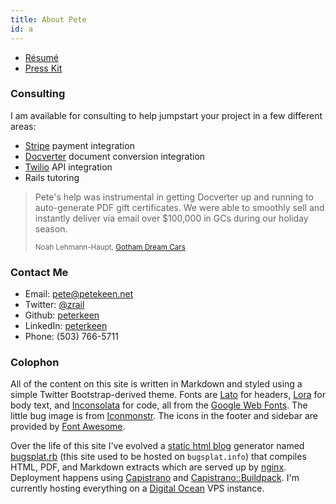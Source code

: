 ```yaml
---
title: About Pete
id: a
---
```


* [Résumé](/resume)
* [Press Kit](/press-kit)

### Consulting

I am available for consulting to help jumpstart your project in a few different areas:

* [Stripe](https://stripe.com) payment integration
* [Docverter](http://www.docverter.com) document conversion integration
* [Twilio](http://twilio.com) API integration
* Rails tutoring

<blockquote>Pete's help was instrumental in getting Docverter up and running to auto-generate PDF gift certificates.  We were able to smoothly sell and instantly deliver via email over $100,000 in GCs during our holiday season.

<small>Noah Lehmann-Haupt, <a href="http://www.gothamdreamcars.com/">Gotham Dream Cars</a></small>
</blockquote>

### Contact Me

* <i class="fa fa-envelope"></i> Email: [pete@petekeen.net](mailto:pete@petekeen.net)
* <i class="fa fa-twitter"></i> Twitter: [@zrail](http://twitter.com/zrail)
* <i class="fa fa-github"></i> Github: [peterkeen](https://github.com/peterkeen)
* <i class="fa fa-linkedin"></i> LinkedIn: [peterkeen](http://www.linkedin.com/in/peterkeen)
* <i class="fa fa-phone"></i> Phone: (503) 766-5711

### Colophon

All of the content on this site is written in Markdown and styled using a simple Twitter Bootstrap-derived theme. Fonts are [Lato][] for headers, [Lora][] for body text, and [Inconsolata][] for code, all from the [Google Web Fonts][]. The little bug image is from [Iconmonstr]. The icons in the footer and sidebar are provided by [Font Awesome][].

Over the life of this site I've evolved a [static html blog][] generator named [bugsplat.rb][] (this site used to be hosted on `bugsplat.info`) that compiles HTML, PDF, and Markdown extracts which are served up by [nginx][]. Deployment happens using [Capistrano][] and [Capistrano::Buildpack][]. I'm currently hosting everything on a [Digital Ocean][] VPS instance.

[Inconsolata]: http://www.google.com/fonts/specimen/Inconsolata
[Lora]: http://www.google.com/fonts/specimen/Lora
[Lato]: http://www.google.com/fonts/specimen/Lato
[Google Web Fonts]: http://www.google.com/webfonts
[Iconmonstr]: http://iconmonstr.com/bug-3-icon/
[bugsplat.rb]: https://github.com/peterkeen/bugsplat.rb
[static html blog]: /static-html-blog
[nginx]: http://wiki.nginx.org/Main
[Capistrano]: https://github.com/capistrano/capistrano
[Capistrano::Buildpack]: https://github.com/peterkeen/capistrano-buildpack
[RamNode]: https://clientarea.ramnode.com/aff.php?aff=142
[Font Awesome]: http://fortawesome.github.io/Font-Awesome/
[Digital Ocean]: http://www.digitalocean.com
